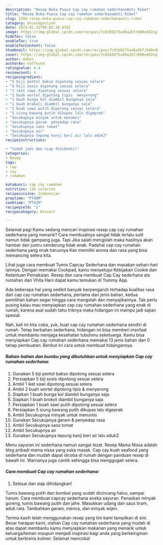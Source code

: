 ```yaml
---
description: "Resep Buka Puasa Cap cay rumahan sederhanaAnti Ribet"
title: "Resep Buka Puasa Cap cay rumahan sederhanaAnti Ribet"
slug: 2399-resep-buka-puasa-cap-cay-rumahan-sederhanaanti-ribet
category: Uncategorized
date: 2023-01-31T06:02:10.076Z
image: https://img-global.cpcdn.com/recipes/7c01b9275ad8a2bf/680x482cq70/cap-cay-rumahan-sederhana-foto-resep-utama.jpg
hideToc: false
enableToc: true
enableTocContent: false
thumbnail: https://img-global.cpcdn.com/recipes/7c01b9275ad8a2bf/680x482cq70/cap-cay-rumahan-sederhana-foto-resep-utama.jpg
cover: https://img-global.cpcdn.com/recipes/7c01b9275ad8a2bf/680x482cq70/cap-cay-rumahan-sederhana-foto-resep-utama.jpg
author: Admin
authorAv: notfound
ratingvalue: 4.4
reviewcount: 4
recipeingredient:
- "5 biji pentol bakso dipotong sesuai selera"
- "5 biji sosis dipotong sesuai selera"
- "1 iket sawi dipotong sesuai selera"
- "2 buah wortel dipotong tipis  menyerong"
- "1 buah bunga kol diambil bunganya saja"
- "1 buah brokoli diambil bunganya saja"
- "1 buah sawi putih dipotong sesuai selera"
- "5 siung bawang putih dikupas lalu digeprek"
- "Secukupnya minyak untuk menumis"
- "Secukupnya garam  penyedap rasa"
- "Secukupnya saos tomat"
- "Secukupnya air"
- "Secukupnya tepung kanji beri air lalu aduk2"
recipeinstructions:

- "Sudah jadi dan siap dinikmati!"
categories:
- Resep
tags:
- cap
- cay
- rumahan

katakunci: cap cay rumahan 
nutrition: 116 calories
recipecuisine: Indonesian
preptime: "PT40M"
cooktime: "PT42M"
recipeyield: "1"
recipecategory: Dessert

---
```



Selamat pagi Kamu sedang mencari inspirasi resep cap cay rumahan sederhana yang menarik? Cara membuatnya sangat tidak terlalu sulit namun tidak gampang juga. Tapi Jika salah mengolah maka hasilnya akan hambar dan justru cenderung tidak enak. Padahal cap cay rumahan sederhana yang enak harusnya Kan memiliki aroma dan rasa yang bisa memancing selera kita.


Lihat juga cara membuat Tumis Capcay Sederhana dan masakan sehari-hari lainnya. Dengan memakai Cookpad, kamu menyetujui Kebijakan Cookie dan Ketentuan Pemakaian. Resep dan cara membuat Cap Cay sederhana ala rumahan dari Vhita Hani dapat kamu temukan di Yummy App.

Ada beberapa hal yang sedikit banyak berpengaruh terhadap kualitas rasa dari cap cay rumahan sederhana, pertama dari jenis bahan, kedua pemilihan bahan segar hingga cara mengolah dan menyajikannya. Tak perlu pusing kalau mau menyiapkan cap cay rumahan sederhana yang enak di rumah, karena asal sudah tahu triknya maka hidangan ini mampu jadi sajian spesial.


Nah, kali ini kita coba, yuk, buat cap cay rumahan sederhana sendiri di rumah. Tetap berbahan sederhana, hidangan ini bisa memberi manfaat untuk membantu menjaga kesehatan tubuhmu sekeluarga. Kamu bisa menyiapkan Cap cay rumahan sederhana memakai 13 jenis bahan dan 0 tahap pembuatan. Berikut ini cara untuk membuat hidangannya.

<!--inarticleads1-->

##### Bahan-bahan dan bumbu yang dibutuhkan untuk menyiapkan Cap cay rumahan sederhana:

1. Gunakan 5 biji pentol bakso dipotong sesuai selera
1. Persiapkan 5 biji sosis dipotong sesuai selera
1. Ambil 1 iket sawi dipotong sesuai selera
1. Ambil 2 buah wortel dipotong tipis &amp; menyerong
1. Siapkan 1 buah bunga kol diambil bunganya saja
1. Siapkan 1 buah brokoli diambil bunganya saja
1. Persiapkan 1 buah sawi putih dipotong sesuai selera
1. Persiapkan 5 siung bawang putih dikupas lalu digeprek
1. Ambil Secukupnya minyak untuk menumis
1. Gunakan Secukupnya garam &amp; penyedap rasa
1. Ambil Secukupnya saos tomat
1. Ambil Secukupnya air
1. Gunakan Secukupnya tepung kanji beri air lalu aduk2


Menu sayuran ini sederhana namun sangat lezat. Resep Mama Nissa adalah blog pribadi mama nissa yang suka masak. Cap cay kuah seafood yang sederhana dan mudah dapat dicoba di rumah dengan panduan resep di bawah ini. Warnanya juga cantik sehingga bisa menggugah selera. 

<!--inarticleads2-->

##### Cara membuat Cap cay rumahan sederhana:


1. Selesai dan siap dihidangkan!

Tumis bawang putih dan bombai yang sudah dicincang halus, sampai harum. Cara membuat capcay sederhana aneka sayuran. Panaskan minyak goreng, tumis bawang putih dan jahe. Masukkan udang dan saus tiram, aduk rata. Tambahkan garam, merica, dan minyak wijen. 

Terima kasih telah menggunakan resep yang tim kami tampilkan di sini. Besar harapan kami, olahan Cap cay rumahan sederhana yang mudah di atas dapat membantu kamu menyiapkan makanan yang menarik untuk keluarga/teman maupun menjadi inspirasi bagi anda yang berkeinginan untuk berbisnis kuliner. Selamat mencoba!
